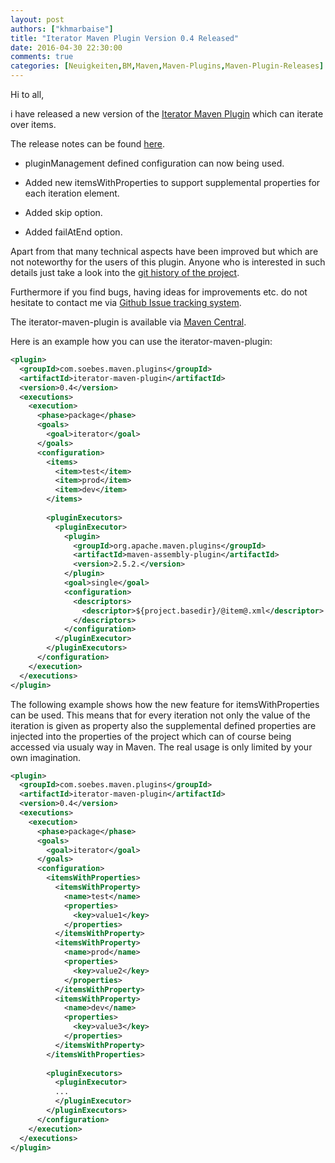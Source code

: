 ```yaml
---
layout: post
authors: ["khmarbaise"]
title: "Iterator Maven Plugin Version 0.4 Released"
date: 2016-04-30 22:30:00
comments: true
categories: [Neuigkeiten,BM,Maven,Maven-Plugins,Maven-Plugin-Releases]
---
```

Hi to all,

i have released a new version of the [Iterator Maven Plugin](http://khmarbaise.github.io/iterator-maven-plugin/) 
which can iterate over items.

The release notes can be found [here](https://github.com/khmarbaise/iterator-maven-plugin/issues?q=milestone%3A%22Release+0.4%22+is%3Aclosed).

 * pluginManagement defined configuration can now being used.

 * Added new itemsWithProperties to support supplemental properties for each
   iteration element.

 * Added skip option.

 * Added failAtEnd option. 

Apart from that many technical aspects have been improved but which are not
noteworthy for the users of this plugin. Anyone who is interested in such details 
just take a look into the [git history of the project](https://github.com/khmarbaise/iterator-maven-plugin).

Furthermore if you find bugs, having ideas for improvements etc. do not hesitate
to contact me via [Github Issue tracking system](https://github.com/khmarbaise/iterator-maven-plugin/issues).

The iterator-maven-plugin is available via 
[Maven Central](http://search.maven.org/#search|ga|1|a%3A%22iterator-maven-plugin%22).

<!-- more -->

Here is an example how you can use the iterator-maven-plugin:

```xml
<plugin>
  <groupId>com.soebes.maven.plugins</groupId>
  <artifactId>iterator-maven-plugin</artifactId>
  <version>0.4</version>
  <executions>
    <execution>
      <phase>package</phase>
      <goals>
        <goal>iterator</goal>
      </goals>
      <configuration>
        <items>
          <item>test</item>
          <item>prod</item>
          <item>dev</item>
        </items>
 
        <pluginExecutors>
          <pluginExecutor>
            <plugin>
              <groupId>org.apache.maven.plugins</groupId>
              <artifactId>maven-assembly-plugin</artifactId>
              <version>2.5.2.</version>
            </plugin>
            <goal>single</goal>
            <configuration>
              <descriptors>
                <descriptor>${project.basedir}/@item@.xml</descriptor>
              </descriptors>
            </configuration>
          </pluginExecutor>
        </pluginExecutors>
      </configuration>
    </execution>
  </executions>
</plugin>
```

The following example shows how the new feature for itemsWithProperties can be used.
This means that for every iteration not only the value of the iteration is given
as property also the supplemental defined properties are injected into the properties
of the project which can of course being accessed via usualy way in Maven.
The real usage is only limited by your own imagination.

```xml
<plugin>
  <groupId>com.soebes.maven.plugins</groupId>
  <artifactId>iterator-maven-plugin</artifactId>
  <version>0.4</version>
  <executions>
    <execution>
      <phase>package</phase>
      <goals>
        <goal>iterator</goal>
      </goals>
      <configuration>
        <itemsWithProperties>
          <itemsWithProperty>
            <name>test</name>
            <properties>
              <key>value1</key>
            </properties>
          </itemsWithProperty>
          <itemsWithProperty>
            <name>prod</name>
            <properties>
              <key>value2</key>
            </properties>
          </itemsWithProperty>
          <itemsWithProperty>
            <name>dev</name>
            <properties>
              <key>value3</key>
            </properties>
          </itemsWithProperty>
        </itemsWithProperties>
 
        <pluginExecutors>
          <pluginExecutor>
          ...
          </pluginExecutor>
        </pluginExecutors>
      </configuration>
    </execution>
  </executions>
</plugin>
```
